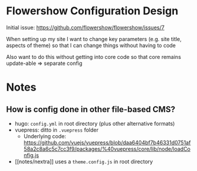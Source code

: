 # Flowershow Configuration Design

Initial issue: https://github.com/flowershow/flowershow/issues/7

When setting up my site I want to change key parameters (e.g. site title, aspects of theme) so that I can change things without having to code

Also want to do this without getting into core code so that core remains update-able => separate config

# Notes

## How is config done in other file-based CMS?

* hugo: `config.yml` in root directory (plus other alternative formats)
* vuepress: ditto in `.vuepress` folder
  * Underlying code: https://github.com/vuejs/vuepress/blob/daa6404bf7b46331d0751af58a2c8a6c5c7cc3f9/packages/%40vuepress/core/lib/node/loadConfig.js
* [[notes/nextra]] uses a `theme.config.js` in root directory